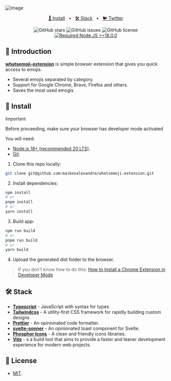 ![image](https://github.com/maikonalexandre/whatsemoji-extension/assets/86725282/68e48c2f-449d-4afd-baab-dd984378c676)

<div align="center">
<p></p>

<a href="#-install">📌 Install</a>
<span>&nbsp;&nbsp;•&nbsp;&nbsp;</span>
<a href="#-stack">🛠️ Stack</a>
<span>&nbsp;&nbsp;•&nbsp;&nbsp;</span>
<a href="https://twitter.com/maikonalx">🐦 Twitter</a>

![GitHub stars](https://img.shields.io/github/stars/maikonalexandre/whatsemoji-extension)
![GitHub issues](https://img.shields.io/github/issues/maikonalexandre/whatsemoji-extension)
![GitHub license](https://img.shields.io/github/license/maikonalexandre/whatsemoji-extension)
[![Required Node.JS >=18.0.0](https://img.shields.io/static/v1?label=node&message=%20%3E=18.0.0&logo=node.js&color=3f893e)](https://nodejs.org/about/releases)

</div>

## 👋 Introduction

[**whatsemoji-extension**]() is simple browser extension that gives you quick access to emojis.

- Several emojis separated by category.
- Support for Google Chrome, Brave, Firefox and others.
- Saves the most used emogis

## 📌 Install

> [!IMPORTANT]
> Before proceeding, make sure your browser has developer mode activated


You will need:

- [Node.js 18+ (recommended 20 LTS)](https://nodejs.org/en/).
- [Git](https://git-scm.com/).

1. Clone this repo locally:

```bash
git clone git@github.com:maikonalexandre/whatsemoji-extension.git
```

2. Install dependencies:

```bash
npm install
# or
pnpm install
# or
yarn install
```

3. Build app:

```bash
npm run build
# or
pnpm run build
# or
yarn build
```

4. Upload the generated dist folder to the browser.
   
> If you don't know how to do this: [How to Install a Chrome Extension in Developer Mode](https://bashvlas.com/blog/install-chrome-extension-in-developer-mode/)

## 🛠️ Stack
- [**Typescript**](https://www.typescriptlang.org/) - JavaScript with syntax for types.
- [**Tailwindcss**](https://tailwindcss.com/) - A utility-first CSS framework for rapidly building custom designs
- [**Prettier**](https://prettier.io/) - An opinionated code formatter.
- [**svelte-sonner**](https://github.com/wobsoriano/svelte-sonner) - An opinionated toast component for Svelte.
- [**Phosphor Icons**](https://github.com/haruaki07/phosphor-react) - A clean and friendly icons libraries.
- [**Vite**](https://vitejs.dev/) - s a build tool that aims to provide a faster and leaner development experience for modern web projects.


## 🔑 License

- [MIT](https://opensource.org/license/mit/).







